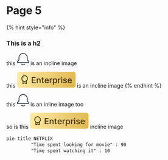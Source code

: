 # Page 5





{% hint style="info" %}


### This is a h2

this ![](<.gitbook/assets/image (18).png>) is an incline image

this ![](.gitbook/assets/EnterpriseTag.svg) is an incline image
{% endhint %}

this ![](<.gitbook/assets/image (18).png>) is an inline image too

so is this ![](.gitbook/assets/EnterpriseTag.svg) incline image



```mermaid
pie title NETFLIX
         "Time spent looking for movie" : 90
         "Time spent watching it" : 10

```
